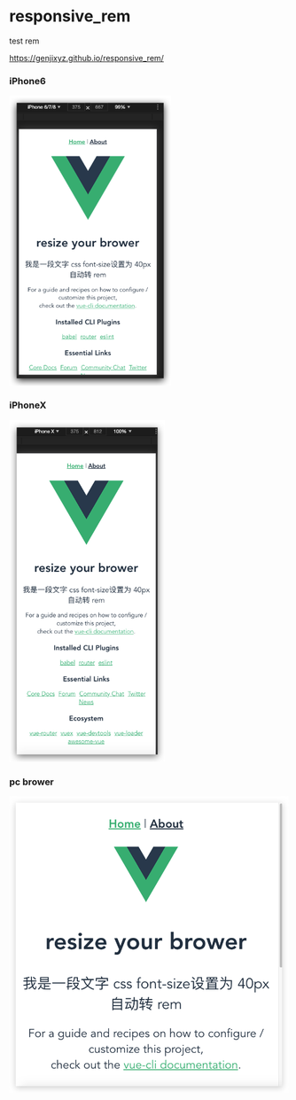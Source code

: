 # responsive_rem


test    rem   




  https://genjixyz.github.io/responsive_rem/



### iPhone6

<img src="https://github.com/genjiXYZ/responsive_rem/blob/main/pic/iphone6.png?raw=true" alt="iphone6" style="zoom: 67%;" />


### iPhoneX

<img src="https://github.com/genjiXYZ/responsive_rem/blob/main/pic/iphoneX.png?raw=true" alt="iphoneX" style="zoom:67%;" />

### pc brower

<img src="https://github.com/genjiXYZ/responsive_rem/blob/main/pic/web.png?raw=true" alt="pc brower" style="zoom:67%;" />










